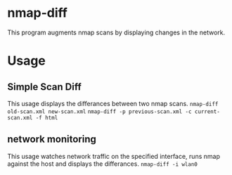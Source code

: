 # nmap-diff
This program augments nmap scans by displaying changes in the network.

# Usage
## Simple Scan Diff
This usage displays the differances between two nmap scans.
`nmap-diff old-scan.xml new-scan.xml`
`nmap-diff -p previous-scan.xml -c current-scan.xml -f html`

## network monitoring
This usage watches network traffic on the specified interface, runs nmap against the host and displays the differances.
`nmap-diff -i wlan0`